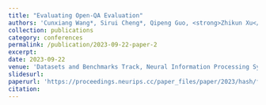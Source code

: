 ```yaml
---
title: "Evaluating Open-QA Evaluation"
authors: 'Cunxiang Wang*, Sirui Cheng*, Qipeng Guo, <strong>Zhikun Xu</strong>, Bowen Ding, Yunhao Yun, Yidong Wang, Xiangkun Hu, Zheng Zhang and Yue Zhang'
collection: publications
category: conferences
permalink: /publication/2023-09-22-paper-2
excerpt: 
date: 2023-09-22
venue: 'Datasets and Benchmarks Track, Neural Information Processing Systems (NeurlPS)'
slidesurl: 
paperurl: 'https://proceedings.neurips.cc/paper_files/paper/2023/hash/f323d594aa5d2c68154433a131c07959-Abstract-Datasets_and_Benchmarks.html'
citation: 
---
```

